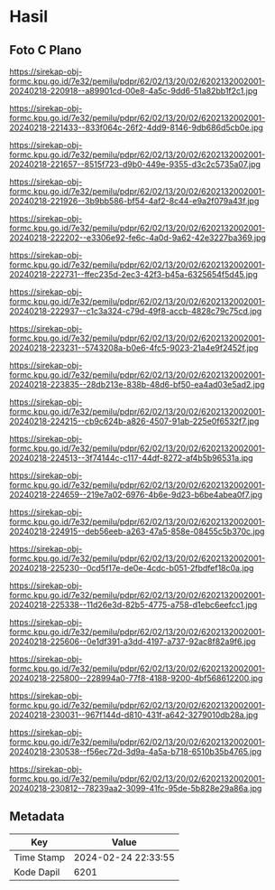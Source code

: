 # Hasil

## Foto C Plano

https://sirekap-obj-formc.kpu.go.id/7e32/pemilu/pdpr/62/02/13/20/02/6202132002001-20240218-220918--a89901cd-00e8-4a5c-9dd6-51a82bb1f2c1.jpg

https://sirekap-obj-formc.kpu.go.id/7e32/pemilu/pdpr/62/02/13/20/02/6202132002001-20240218-221433--833f064c-26f2-4dd9-8146-9db686d5cb0e.jpg

https://sirekap-obj-formc.kpu.go.id/7e32/pemilu/pdpr/62/02/13/20/02/6202132002001-20240218-221657--8515f723-d9b0-449e-9355-d3c2c5735a07.jpg

https://sirekap-obj-formc.kpu.go.id/7e32/pemilu/pdpr/62/02/13/20/02/6202132002001-20240218-221926--3b9bb586-bf54-4af2-8c44-e9a2f079a43f.jpg

https://sirekap-obj-formc.kpu.go.id/7e32/pemilu/pdpr/62/02/13/20/02/6202132002001-20240218-222202--e3306e92-fe6c-4a0d-9a62-42e3227ba369.jpg

https://sirekap-obj-formc.kpu.go.id/7e32/pemilu/pdpr/62/02/13/20/02/6202132002001-20240218-222731--ffec235d-2ec3-42f3-b45a-6325654f5d45.jpg

https://sirekap-obj-formc.kpu.go.id/7e32/pemilu/pdpr/62/02/13/20/02/6202132002001-20240218-222937--c1c3a324-c79d-49f8-accb-4828c79c75cd.jpg

https://sirekap-obj-formc.kpu.go.id/7e32/pemilu/pdpr/62/02/13/20/02/6202132002001-20240218-223231--5743208a-b0e6-4fc5-9023-21a4e9f2452f.jpg

https://sirekap-obj-formc.kpu.go.id/7e32/pemilu/pdpr/62/02/13/20/02/6202132002001-20240218-223835--28db213e-838b-48d6-bf50-ea4ad03e5ad2.jpg

https://sirekap-obj-formc.kpu.go.id/7e32/pemilu/pdpr/62/02/13/20/02/6202132002001-20240218-224215--cb9c624b-a826-4507-91ab-225e0f6532f7.jpg

https://sirekap-obj-formc.kpu.go.id/7e32/pemilu/pdpr/62/02/13/20/02/6202132002001-20240218-224513--3f74144c-c117-44df-8272-af4b5b96531a.jpg

https://sirekap-obj-formc.kpu.go.id/7e32/pemilu/pdpr/62/02/13/20/02/6202132002001-20240218-224659--219e7a02-6976-4b6e-9d23-b6be4abea0f7.jpg

https://sirekap-obj-formc.kpu.go.id/7e32/pemilu/pdpr/62/02/13/20/02/6202132002001-20240218-224915--deb56eeb-a263-47a5-858e-08455c5b370c.jpg

https://sirekap-obj-formc.kpu.go.id/7e32/pemilu/pdpr/62/02/13/20/02/6202132002001-20240218-225230--0cd5f17e-de0e-4cdc-b051-2fbdfef18c0a.jpg

https://sirekap-obj-formc.kpu.go.id/7e32/pemilu/pdpr/62/02/13/20/02/6202132002001-20240218-225338--11d26e3d-82b5-4775-a758-d1ebc6eefcc1.jpg

https://sirekap-obj-formc.kpu.go.id/7e32/pemilu/pdpr/62/02/13/20/02/6202132002001-20240218-225606--0e1df391-a3dd-4197-a737-92ac8f82a9f6.jpg

https://sirekap-obj-formc.kpu.go.id/7e32/pemilu/pdpr/62/02/13/20/02/6202132002001-20240218-225800--228994a0-77f8-4188-9200-4bf568612200.jpg

https://sirekap-obj-formc.kpu.go.id/7e32/pemilu/pdpr/62/02/13/20/02/6202132002001-20240218-230031--967f144d-d810-431f-a642-3279010db28a.jpg

https://sirekap-obj-formc.kpu.go.id/7e32/pemilu/pdpr/62/02/13/20/02/6202132002001-20240218-230538--f56ec72d-3d9a-4a5a-b718-6510b35b4765.jpg

https://sirekap-obj-formc.kpu.go.id/7e32/pemilu/pdpr/62/02/13/20/02/6202132002001-20240218-230812--78239aa2-3099-41fc-95de-5b828e29a86a.jpg


## Metadata

| Key        | Value               |
| ---------- | ------------------- |
| Time Stamp | 2024-02-24 22:33:55 |
| Kode Dapil | 6201                |



